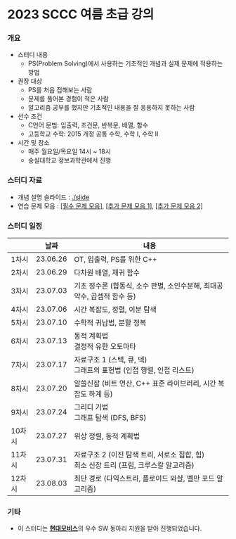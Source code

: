 # 2023 SCCC 여름 초급 강의

### 개요

* 스터디 내용
  * PS(Problem Solving)에서 사용하는 기초적인 개념과 실제 문제에 적용하는 방법
* 권장 대상
  * PS를 처음 접해보는 사람
  * 문제를 풀어본 경험이 적은 사람
  * 알고리즘 공부를 했지만 기초적인 내용을 잘 응용하지 못하는 사람
* 선수 조건
  * C언어 문법: 입출력, 조건문, 반복문, 배열, 함수
  * 고등학교 수학: 2015 개정 공통 수학, 수학 I, 수학 II
* 시간 및 장소
  * 매주 월요일/목요일 14시 ~ 18시
  * 숭실대학교 정보과학관에서 진행

### 스터디 자료

* 개념 설명 슬라이드 : [./slide](./slide)
* 연습 문제 모음 : [[필수 문제 모음]](https://www.acmicpc.net/workbook/view/16296), [[추가 문제 모음 1]](https://www.acmicpc.net/workbook/view/16297), [[추가 문제 모음 2]](https://www.acmicpc.net/workbook/view/16298)

### 스터디 일정

|        | 날짜     | 내용                                                         |
| ------ | -------- | ------------------------------------------------------------ |
| 1차시  | 23.06.26 | OT, 입출력, PS를 위한 C++                                    |
| 2차시  | 23.06.29 | 다차원 배열, 재귀 함수                                       |
| 3차시  | 23.07.03 | 기초 정수론 (합동식, 소수 판별, 소인수분해, 최대공약수, 곱셈적 함수 등) |
| 4차시  | 23.07.06 | 시간 복잡도, 정렬, 이분 탐색                                 |
| 5차시  | 23.07.10 | 수학적 귀납법, 분할 정복                                     |
| 6차시  | 23.07.13 | 동적 계획법<br />결정적 유한 오토마타                        |
| 7차시  | 23.07.17 | 자료구조 1 (스택, 큐, 덱)<br />그래프의 표현법 (인접 행렬, 인접 리스트) |
| 8차시  | 23.07.20 | 알쓸신잡 (비트 연산, C++ 표준 라이브러리, 시간 복잡도 하계 등) |
| 9차시  | 23.07.24 | 그리디 기법<br />그래프 탐색 (DFS, BFS)                      |
| 10차시 | 23.07.27 | 위상 정렬, 동적 계획법                                       |
| 11차시 | 23.07.31 | 자료구조 2 (이진 탐색 트리, 서로소 집합, 힙)<br />최소 신장 트리 (프림, 크루스칼 알고리즘) |
| 12차시 | 23.08.03 | 최단 경로 (다익스트라, 플로이드 와샬, 벨만 포드 알고리즘)    |

### 기타

* 이 스터디는 [**현대모비스**](https://www.mobis.co.kr/kr/index.do)의 우수 SW 동아리 지원을 받아 진행되었습니다.

